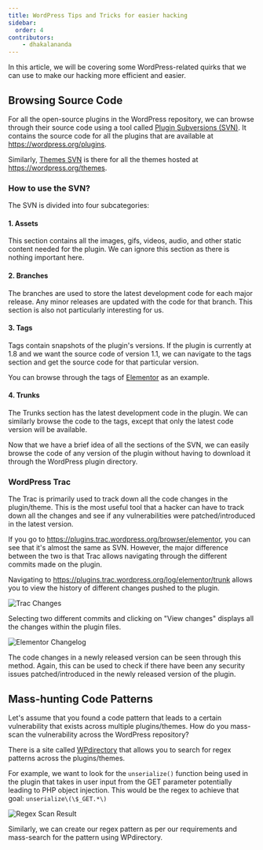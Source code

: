 ```yaml
---
title: WordPress Tips and Tricks for easier hacking
sidebar:
  order: 4
contributors:
    - dhakalananda
---
```



In this article, we will be covering some WordPress-related quirks that we can use to make our hacking more efficient and easier.

## Browsing Source Code

For all the open-source plugins in the WordPress repository, we can browse through their source code using a tool called [Plugin Subversions (SVN)](https://plugins.svn.wordpress.org). It contains the source code for all the plugins that are available at https://wordpress.org/plugins.

Similarly, [Themes SVN](https://themes.svn.wordpress.org) is there for all the themes hosted at https://wordpress.org/themes.

### How to use the SVN?

The SVN is divided into four subcategories:

#### 1. Assets

This section contains all the images, gifs, videos, audio, and other static content needed for the plugin. We can ignore this section as there is nothing important here.

#### 2. Branches

The branches are used to store the latest development code for each major release. Any minor releases are updated with the code for that branch. This section is also not particularly interesting for us.

#### 3. Tags

Tags contain snapshots of the plugin's versions. If the plugin is currently at 1.8 and we want the source code of version 1.1, we can navigate to the tags section and get the source code for that particular version.

You can browse through the tags of [Elementor](https://plugins.svn.wordpress.org/elementor/tags) as an example. 

#### 4. Trunks

The Trunks section has the latest development code in the plugin. We can similarly browse the code to the tags, except that only the latest code version will be available.

Now that we have a brief idea of all the sections of the SVN, we can easily browse the code of any version of the plugin without having to download it through the WordPress plugin directory.

### WordPress Trac

The Trac is primarily used to track down all the code changes in the plugin/theme. This is the most useful tool that a hacker can have to track down all the changes and see if any vulnerabilities were patched/introduced in the latest version.

If you go to https://plugins.trac.wordpress.org/browser/elementor, you can see that it's almost the same as SVN. However, the major difference between the two is that Trac allows navigating through the different commits made on the plugin.

Navigating to https://plugins.trac.wordpress.org/log/elementor/trunk allows you to view the history of different changes pushed to the plugin.

![Trac Changes](/images/trac-changes.png)

Selecting two different commits and clicking on "View changes" displays all the changes within the plugin files.

![Elementor Changelog](/images/elementor-changelog.png)

The code changes in a newly released version can be seen through this method. Again, this can be used to check if there have been any security issues patched/introduced in the newly released version of the plugin.

## Mass-hunting Code Patterns

Let's assume that you found a code pattern that leads to a certain vulnerability that exists across multiple plugins/themes. How do you mass-scan the vulnerability across the WordPress repository?

There is a site called [WPdirectory](https://wpdirectory.net) that allows you to search for regex patterns across the plugins/themes.

For example, we want to look for the `unserialize()` function being used in the plugin that takes in user input from the GET parameter potentially leading to PHP object injection. This would be the regex to achieve that goal: `unserialize\(\$_GET.*\)`

![Regex Scan Result](/images/wpdirectory-scan-result.png)

Similarly, we can create our regex pattern as per our requirements and mass-search for the pattern using WPdirectory.


